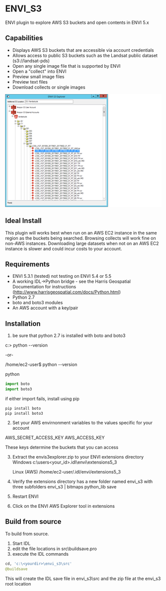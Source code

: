# ENVI_S3
ENVI plugin to explore AWS S3 buckets and open contents in ENVI 5.x

## Capabilities
- Displays AWS S3 buckets that are accessible via account credentials
- Allows access to public S3 buckets such as the Landsat public dataset (s3://landsat-pds)
- Open any single image file that is supported by ENVI 
- Open a "collect" into ENVI
- Preview small image files 
- Preview text files
- Download collects or single images

![Alt text](https://github.com/blegeer/ENVI_S3/blob/master/screenshots/ENVIS3ExplorerScreenshot.png "Explorer Screenshot")

## Ideal Install
This plugin will works best when run on an AWS EC2 instance in the same region as the buckets being searched. Browsing collects will work fine on non-AWS instances. Downloading large datasets when not on an AWS EC2 instance is slower and could incur costs to your account.  

## Requirements
- ENVI 5.3.1 (tested) not testing on ENVI 5.4 or 5.5
- A working IDL->Python bridge - see the Harris Geospatial Documentation for instructions (http://www.harrisgeospatial.com/docs/Python.html)
- Python 2.7
- boto and boto3 modules
- An AWS account with a key/pair

## Installation
1. be sure that python 2.7 is installed with boto and boto3

  c:\> python --version
  
  -or-
  
  /home/ec2-user$ python --version
  
 python
 
 ```python
 import boto
 import boto3
 ```
 
   if either import fails, install using pip
   ```
   pip install boto
   pip install boto3
   ```
   
2. Set your AWS envirnonment variables to the values specific for your account

AWS_SECRET_ACCESS_KEY
AWS_ACCESS_KEY

These keys determine the buckets that you can access

3. Extract the envis3explorer.zip to your ENVI extensions directory
   Windows 
   c:\users\<your_id>\.idl\envi\extensions5_3
   
   Linux (AWS)
   /home/ec2-user/.idl/envi/extensions5_3
   
4. Verify the extensions directory has a new folder named envi_s3 with three subfolders
    envi_s3
      |
      bitmaps
      python_lib
      save
      
5. Restart ENVI
6. Click on the ENVI AWS Explorer tool in extensions

## Build from source
To build from source. 
1. Start IDL 
2. edit the file locations in src\buildsave.pro
3. execute the IDL commands
```python
cd, 'c:\<yourdir>\envi_s3\src'
@buildsave
```

This will create the IDL save file in envi_s3\src and the zip file at the envi_s3 root location




   


